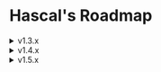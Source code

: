 # Hascal's Roadmap 

<details>
<summary>v1.3.x</summary>

### Language
- js backend

- lambdas :
```typescript
var mythread = thread(@(x:int,y:int){
    print(x*y)
})
```

- generate html doc from a code

### Standard Library

### Package Manager

### Other
- rebranding

</details>

<details>
<summary>v1.4.x</summary>

### Language
- rewrite compiler in hascal 
- generics
```typescript
function f<T>(x: T): T {
    return x
}
```

### Standard Library
- `thread` library

### Package Manager

### Other

</details>


<details>
<summary>v1.5.x</summary>

### Language
- classes
```typescript
class C : T {
    var foo : string
    var bar = 1

    // constructor
    C(foo: string){
        this.foo = foo
    }

    public f(x: string): string {
        return x
    }

    private f2(x: string): string {
        return x
    }

    new(foo: string): C {
        return new C(foo)
    }

    delete(foo: string): C {
        delete this.foo
        delete this.bar
    }
}
```

### Standard Library

### Package Manager

### Other

</details>

